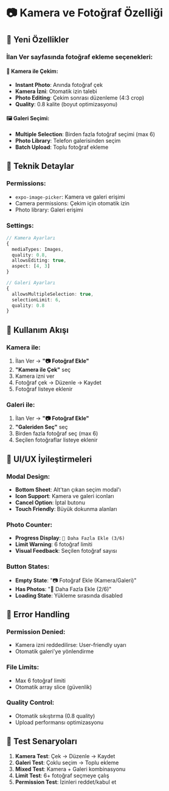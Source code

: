 # 📷 Kamera ve Fotoğraf Özelliği

## 🎯 Yeni Özellikler

### İlan Ver sayfasında fotoğraf ekleme seçenekleri:

#### 📸 Kamera ile Çekim:
- **Instant Photo**: Anında fotoğraf çek
- **Kamera İzni**: Otomatik izin talebi
- **Photo Editing**: Çekim sonrası düzenleme (4:3 crop)
- **Quality**: 0.8 kalite (boyut optimizasyonu)

#### 🖼️ Galeri Seçimi:
- **Multiple Selection**: Birden fazla fotoğraf seçimi (max 6)
- **Photo Library**: Telefon galerisinden seçim
- **Batch Upload**: Toplu fotoğraf ekleme

## 🔧 Teknik Detaylar

### Permissions:
- `expo-image-picker`: Kamera ve galeri erişimi
- Camera permissions: Çekim için otomatik izin
- Photo library: Galeri erişimi

### Settings:
```typescript
// Kamera Ayarları
{
  mediaTypes: Images,
  quality: 0.8,
  allowsEditing: true,
  aspect: [4, 3]
}

// Galeri Ayarları  
{
  allowsMultipleSelection: true,
  selectionLimit: 6,
  quality: 0.8
}
```

## 📱 Kullanım Akışı

### Kamera ile:
1. İlan Ver → **"📷 Fotoğraf Ekle"** 
2. **"Kamera ile Çek"** seç
3. Kamera izni ver
4. Fotoğraf çek → Düzenle → Kaydet
5. Fotoğraf listeye eklenir

### Galeri ile:
1. İlan Ver → **"📷 Fotoğraf Ekle"**
2. **"Galeriden Seç"** seç  
3. Birden fazla fotoğraf seç (max 6)
4. Seçilen fotoğraflar listeye eklenir

## 🎨 UI/UX İyileştirmeleri

### Modal Design:
- **Bottom Sheet**: Alt'tan çıkan seçim modal'ı
- **Icon Support**: Kamera ve galeri iconları
- **Cancel Option**: İptal butonu
- **Touch Friendly**: Büyük dokunma alanları

### Photo Counter:
- **Progress Display**: `📸 Daha Fazla Ekle (3/6)`
- **Limit Warning**: 6 fotoğraf limiti
- **Visual Feedback**: Seçilen fotoğraf sayısı

### Button States:
- **Empty State**: "📷 Fotoğraf Ekle (Kamera/Galeri)"
- **Has Photos**: "📸 Daha Fazla Ekle (2/6)"
- **Loading State**: Yükleme sırasında disabled

## 🔧 Error Handling

### Permission Denied:
- Kamera izni reddedilirse: User-friendly uyarı
- Otomatik galeri'ye yönlendirme

### File Limits:
- Max 6 fotoğraf limiti
- Otomatik array slice (güvenlik)

### Quality Control:
- Otomatik sıkıştırma (0.8 quality)
- Upload performansı optimizasyonu

## 🚀 Test Senaryoları

1. **Kamera Test**: Çek → Düzenle → Kaydet
2. **Galeri Test**: Çoklu seçim → Toplu ekleme  
3. **Mixed Test**: Kamera + Galeri kombinasyonu
4. **Limit Test**: 6+ fotoğraf seçmeye çalış
5. **Permission Test**: İzinleri reddet/kabul et
